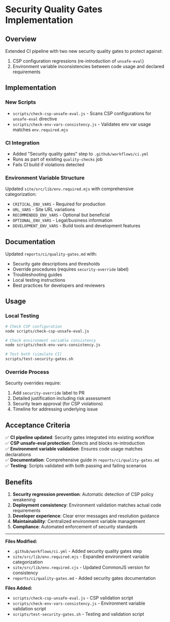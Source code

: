 # Security Quality Gates Implementation

## Overview

Extended CI pipeline with two new security quality gates to protect against:
1. CSP configuration regressions (re-introduction of `unsafe-eval`)
2. Environment variable inconsistencies between code usage and declared requirements

## Implementation

### New Scripts
- `scripts/check-csp-unsafe-eval.js` - Scans CSP configurations for `unsafe-eval` directive
- `scripts/check-env-vars-consistency.js` - Validates env var usage matches `env.required.mjs`

### CI Integration
- Added "Security quality gates" step to `.github/workflows/ci.yml`
- Runs as part of existing `quality-checks` job
- Fails CI build if violations detected

### Environment Variable Structure
Updated `site/src/lib/env.required.mjs` with comprehensive categorization:
- `CRITICAL_ENV_VARS` - Required for production
- `URL_VARS` - Site URL variations
- `RECOMMENDED_ENV_VARS` - Optional but beneficial
- `OPTIONAL_ENV_VARS` - Legal/business information
- `DEVELOPMENT_ENV_VARS` - Build tools and development features

## Documentation

Updated `reports/ci/quality-gates.md` with:
- Security gate descriptions and thresholds
- Override procedures (requires `security-override` label)
- Troubleshooting guides
- Local testing instructions
- Best practices for developers and reviewers

## Usage

### Local Testing
```bash
# Check CSP configuration
node scripts/check-csp-unsafe-eval.js

# Check environment variable consistency
node scripts/check-env-vars-consistency.js

# Test both (simulate CI)
scripts/test-security-gates.sh
```

### Override Process
Security overrides require:
1. Add `security-override` label to PR
2. Detailed justification including risk assessment
3. Security team approval (for CSP violations)
4. Timeline for addressing underlying issue

## Acceptance Criteria

✅ **CI pipeline updated**: Security gates integrated into existing workflow  
✅ **CSP unsafe-eval protection**: Detects and blocks re-introduction  
✅ **Environment variable validation**: Ensures code usage matches declarations  
✅ **Documentation**: Comprehensive guide in `reports/ci/quality-gates.md`  
✅ **Testing**: Scripts validated with both passing and failing scenarios  

## Benefits

1. **Security regression prevention**: Automatic detection of CSP policy weakening
2. **Deployment consistency**: Environment validation matches actual code requirements
3. **Developer experience**: Clear error messages and resolution guidance
4. **Maintainability**: Centralized environment variable management
5. **Compliance**: Automated enforcement of security standards

---

**Files Modified:**
- `.github/workflows/ci.yml` - Added security quality gates step
- `site/src/lib/env.required.mjs` - Expanded environment variable categorization  
- `site/src/lib/env.required.cjs` - Updated CommonJS version for consistency
- `reports/ci/quality-gates.md` - Added security gates documentation

**Files Added:**
- `scripts/check-csp-unsafe-eval.js` - CSP validation script
- `scripts/check-env-vars-consistency.js` - Environment variable validation script
- `scripts/test-security-gates.sh` - Testing and validation script